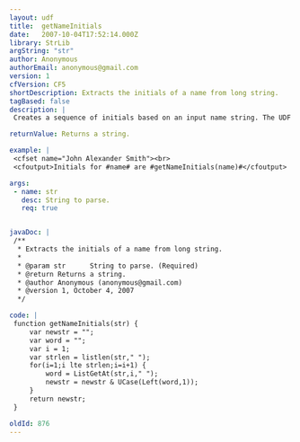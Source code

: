 ```yaml
---
layout: udf
title:  getNameInitials
date:   2007-10-04T17:52:14.000Z
library: StrLib
argString: "str"
author: Anonymous
authorEmail: anonymous@gmail.com
version: 1
cfVersion: CF5
shortDescription: Extracts the initials of a name from long string.
tagBased: false
description: |
 Creates a sequence of initials based on an input name string. The UDF essentially takes the first characters of each word in the input string, capitalizes them and puts them together.

returnValue: Returns a string.

example: |
 <cfset name="John Alexander Smith"><br>
 <cfoutput>Initials for #name# are #getNameInitials(name)#</cfoutput>

args:
 - name: str
   desc: String to parse.
   req: true


javaDoc: |
 /**
  * Extracts the initials of a name from long string.
  * 
  * @param str      String to parse. (Required)
  * @return Returns a string. 
  * @author Anonymous (anonymous@gmail.com) 
  * @version 1, October 4, 2007 
  */

code: |
 function getNameInitials(str) {
     var newstr = "";
     var word = "";
     var i = 1;
     var strlen = listlen(str," ");
     for(i=1;i lte strlen;i=i+1) {
         word = ListGetAt(str,i," ");
         newstr = newstr & UCase(Left(word,1));
     }
     return newstr;
 }

oldId: 876
---
```


